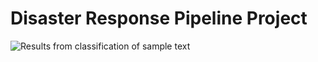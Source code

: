 # Disaster Response Pipeline Project

![Results from classification of sample text](https://github.com/sunnykan/disaster_response_pipeline_project/blob/main/images/classification-page.png?raw=true)
